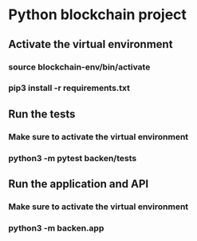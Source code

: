 # Python blockchain project

## Activate the virtual environment 

### source blockchain-env/bin/activate 

### pip3 install -r requirements.txt

## Run the tests

### Make sure to activate the virtual environment 

### python3 -m pytest backen/tests 

## Run the application and API 

### Make sure to activate the virtual environment 

### python3 -m backen.app